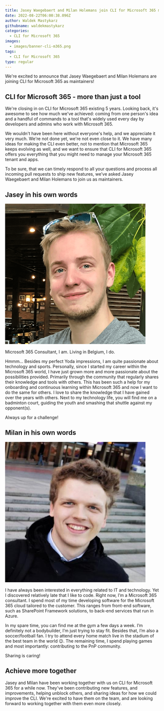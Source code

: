 ```yaml
---
title: Jasey Waegebaert and Milan Holemans join CLI for Microsoft 365 maintainers team
date: 2022-08-22T06:00:38.096Z
author: Waldek Mastykarz
githubname: waldekmastykarz
categories:
  - CLI for Microsoft 365
images:
  - images/banner-cli-m365.png
tags:
  - CLI for Microsoft 365
type: regular
---
```


We're excited to announce that Jasey Waegebaert and Milan Holemans are joining CLI for Microsoft 365 as maintainers!

## CLI for Microsoft 365 - more than just a tool

We're closing in on CLI for Microsoft 365 existing 5 years. Looking back, it's awesome to see how much we've achieved: coming from one person's idea and a handful of commands to a tool that's widely used every day by developers and admins who work with Microsoft 365.

We wouldn't have been here without everyone's help, and we appreciate it very much. We're not done yet, we're not even close to it. We have many ideas for making the CLI even better, not to mention that Microsoft 365 keeps evolving as well, and we want to ensure that CLI for Microsoft 365 offers you everything that you might need to manage your Microsoft 365 tenant and apps.

To be sure, that we can timely respond to all your questions and process all incoming pull requests to ship new features, we’ve asked Jasey Waegebaert and Milan Holemans to join us as maintainers.

## Jasey in his own words

![Jasey Waegebaert](images/jasey.png)

Microsoft 365 Consultant, I am. Living in Belgium, I do.   
  
Hmmm... Besides my perfect Yoda impressions, I am quite passionate about technology and sports. Personally, since I started my career within the Microsoft 365 world, I have just grown more and more passionate about the possibilities provided. Primarily through the community that regularly shares their knowledge and tools with others. This has been such a help for my onboarding and continuous learning within Microsoft 365 and now I want to do the same for others. I love to share the knowledge that I have gained over the years with others. Next to my technology life, you will find me on a badminton court, guiding the youth and smashing that shuttle against my opponent(s).   
  
Always up for a challenge!

## Milan in his own words

![Milan Holemans](images/milan.jpeg)

I have always been interested in everything related to IT and technology. Yet I discovered relatively late that I like to code. Right now, I’m a Microsoft 365 consultant. I spend most of my time developing software for the Microsoft 365 cloud tailored to the customer. This ranges from front-end software, such as SharePoint Framework solutions, to back-end services that run in Azure.  

In my spare time, you can find me at the gym a few days a week. I’m definitely not a bodybuilder, I’m just trying to stay fit. Besides that, I’m also a soccer/football fan. I try to attend every home match live in the stadium of the best team in the world 😉. The remaining time, I spend playing games and most importantly: contributing to the PnP community.  

Sharing is caring!

## Achieve more together

Jasey and Milan have been working together with us on CLI for Microsoft 365 for a while now. They've been contributing new features, and improvements, helping unblock others, and sharing ideas for how we could improve the CLI. We're excited to have them on the team, and are looking forward to working together with them even more closely.
